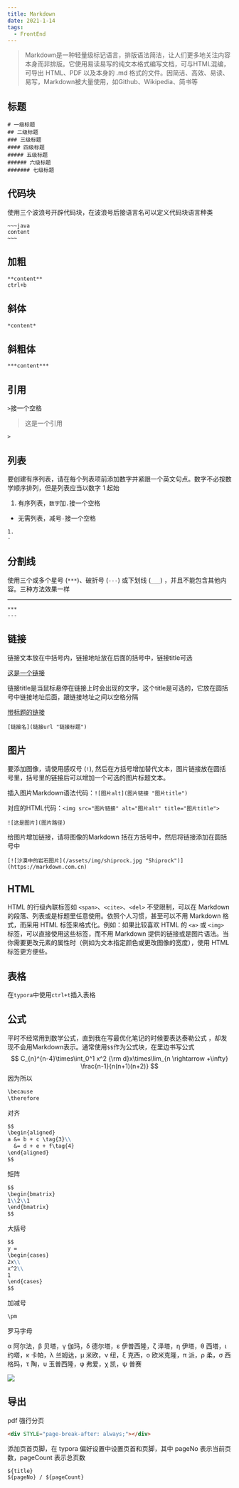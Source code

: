 ```yaml
---
title: Markdown
date: 2021-1-14
tags:
  - FrontEnd
---
```


> Markdown是一种轻量级标记语言，排版语法简洁，让人们更多地关注内容本身而非排版。它使用易读易写的纯文本格式编写文档，可与HTML混编，可导出 HTML、PDF 以及本身的 .md 格式的文件。因简洁、高效、易读、易写，Markdown被大量使用，如Github、Wikipedia、简书等

## 标题

~~~
# 一级标题
## 二级标题
### 三级标题
#### 四级标题
##### 五级标题
###### 六级标题
####### 七级标题
~~~

## 代码块

使用三个波浪号开辟代码块，在波浪号后接语言名可以定义代码块语言种类

~~~~
~~~java
content
~~~
~~~~

## 加粗

~~~
**content**
ctrl+b
~~~

## 斜体

~~~
*content*
~~~

## 斜粗体

~~~
***content***
~~~

## 引用

`>`接一个空格

> 这是一个引用

~~~
> 
~~~

## 列表

要创建有序列表，请在每个列表项前添加数字并紧跟一个英文句点。数字不必按数学顺序排列，但是列表应当以数字 1 起始

1. 有序列表，`数字`加`.`接一个空格

- 无需列表，减号`-`接一个空格

~~~
1. 
- 
~~~

## 分割线

使用三个或多个星号 (`***`)、破折号 (`---`) 或下划线 (`___`) ，并且不能包含其他内容。三种方法效果一样

***

~~~
***
---
~~~

## 链接

链接文本放在中括号内，链接地址放在后面的括号中，链接title可选

[这是一个链接](骗你的)

链接title是当鼠标悬停在链接上时会出现的文字，这个title是可选的，它放在圆括号中链接地址后面，跟链接地址之间以空格分隔

[带标题的链接](骗你的 "hahaha")

~~~
[链接名](链接url "链接标题")
~~~

## 图片

要添加图像，请使用感叹号 (`!`), 然后在方括号增加替代文本，图片链接放在圆括号里，括号里的链接后可以增加一个可选的图片标题文本。

插入图片Markdown语法代码：`![图片alt](图片链接 "图片title")`

对应的HTML代码：`<img src="图片链接" alt="图片alt" title="图片title">`

~~~
![这是图片](图片路径)
~~~

给图片增加链接，请将图像的Markdown 括在方括号中，然后将链接添加在圆括号中

~~~
[![沙漠中的岩石图片](/assets/img/shiprock.jpg "Shiprock")](https://markdown.com.cn)
~~~

## HTML

HTML 的行级內联标签如 `<span>`、`<cite>`、`<del>` 不受限制，可以在 Markdown 的段落、列表或是标题里任意使用。依照个人习惯，甚至可以不用 Markdown 格式，而采用 HTML 标签来格式化。例如：如果比较喜欢 HTML 的 `<a>` 或 `<img>` 标签，可以直接使用这些标签，而不用 Markdown 提供的链接或是图片语法。当你需要更改元素的属性时（例如为文本指定颜色或更改图像的宽度），使用 HTML 标签更方便些。

## 表格

在`typora`中使用`ctrl+t`插入表格

## 公式

平时不经常用到数学公式，直到我在写最优化笔记的时候要表达泰勒公式 ，却发现不会用Markdown表示。通常使用`$$`作为公式块，在里边书写公式
$$
C_{n}^{n-4}\times\int_0^1 x^2 {\rm d}x\times\lim_{n \rightarrow +\infty} \frac{n-1}{n(n+1)(n+2)}
$$
因为所以

~~~markdown
\because
\therefore
~~~

对齐

~~~markdown
$$
\begin{aligned}
a &= b + c \tag{3}\\
  &= d + e + f\tag{4}
\end{aligned}
$$
~~~

矩阵

```markdown
$$
\begin{bmatrix}
1\\2\\1
\end{bmatrix}
$$
```

大括号

```markdown
$$
y = 
\begin{cases}
2x\\
x^2\\
1
\end{cases}
$$
```

加减号

```markdown
\pm
```

罗马字母

α 阿尔法，β 贝塔，γ 伽玛，δ 德尔塔，ε 伊普西隆，ζ 泽塔，η 伊塔，θ 西塔，ι 约塔，κ 卡帕，λ 兰姆达，μ 米欧，ν 纽，ξ 克西，ο 欧米克隆，π 派，ρ 柔，σ 西格玛，τ 陶，υ 玉普西隆，φ 弗爱，χ 凯，ψ 普赛

<img src="./assets/rome.jpg">

## 导出

pdf 强行分页

```html
<div STYLE="page-break-after: always;"></div>
```

添加页首页脚，在 typora 偏好设置中设置页首和页脚，其中 pageNo 表示当前页数，pageCount 表示总页数

```
${title}
${pageNo} / ${pageCount}
```

